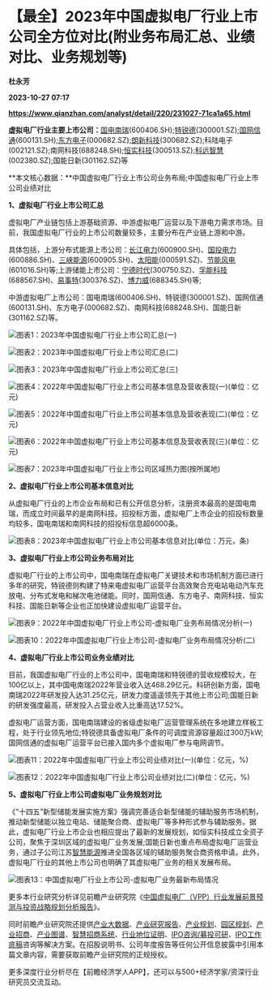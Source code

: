 # 【最全】2023年中国虚拟电厂行业上市公司全方位对比(附业务布局汇总、业绩对比、业务规划等)
**杜永芳**

**2023-10-27 07:17**

**https://www.qianzhan.com/analyst/detail/220/231027-71ca1a65.html**

**虚拟电厂行业主要上市公司：**[国电南瑞](https://stock.qianzhan.com/hs/zhengquan_600406.SH.html)(600406.SH);[特锐德](https://stock.qianzhan.com/hs/zhengquan_300001.SZ.html)(300001.SZ);[国网信通](https://stock.qianzhan.com/hs/zhengquan_600131.SH.html)(600131.SH);[东方电子](https://stock.qianzhan.com/hs/zhengquan_000682.SZ.html)(000682.SZ);[朗新科技](https://stock.qianzhan.com/hs/zhengquan_300682.SZ.html)(300682.SZ);科陆电子(002121.SZ);南网科技(688248.SH);[恒实科技](https://stock.qianzhan.com/hs/zhengquan_300513.SZ.html)(300513.SZ);[科远智慧](https://stock.qianzhan.com/hs/zhengquan_002380.SZ.html)(002380.SZ);国能日新(301162.SZ)等

**本文核心数据：**中国虚拟电厂行业上市公司业务布局;中国虚拟电厂行业上市公司业绩对比

**1、虚拟电厂行业上市公司汇总**

虚拟电厂产业链包括上游基础资源、中游虚拟电厂运营以及下游电力需求市场。目前，我国虚拟电厂行业的上市公司数量较多，主要分布在产业链上游和中游。

具体包括，上游分布式能源上市公司：[长江电力](https://stock.qianzhan.com/hs/zhengquan_600900.SH.html)(600900.SH)、[国投电力](https://stock.qianzhan.com/hs/zhengquan_600886.SH.html)(600886.SH)、[三峡能源](https://stock.qianzhan.com/hs/zhengquan_600905.SH.html)(600905.SH)、[太阳能](https://stock.qianzhan.com/hs/zhengquan_000591.SZ.html)(000591.SZ)、[节能风电](https://stock.qianzhan.com/hs/zhengquan_601016.SH.html)(601016.SH)等;上游储能上市公司：[宁德时代](https://stock.qianzhan.com/hs/zhengquan_300750.SZ.html)(300750.SZ)、[孚能科技](https://stock.qianzhan.com/hs/zhengquan_688567.SH.html)(688567.SH)、[易事特](https://stock.qianzhan.com/hs/zhengquan_300376.SZ.html)(300376.SZ)、[博力威](https://stock.qianzhan.com/hs/zhengquan_688345.SH.html)(688345.SH)等;

中游虚拟电厂上市公司：国电南瑞(600406.SH)、特锐德(300001.SZ)、国网信通(600131.SH)、东方电子(000682.SZ)、南网科技(688248.SH)、国能日新(301162.SZ)等。

![图表1：2023年中国虚拟电厂行业上市公司汇总(一)](https://img3.qianzhan.com/news/202310/27/20231027-81dcd1ec1248f694.png)

![图表2：2023年中国虚拟电厂行业上市公司汇总(二)](https://img3.qianzhan.com/news/202310/27/20231027-d49eba48ac524ff3.png)

![图表3：2023年中国虚拟电厂行业上市公司汇总(三)](https://img3.qianzhan.com/news/202310/27/20231027-531d30eef1430af7.png)

![图表4：2022年中国虚拟电厂行业上市公司基本信息及营收表现(一)(单位：亿元)](https://img3.qianzhan.com/news/202310/27/20231027-a3794d0caea7a4fb.png)

![图表5：2022年中国虚拟电厂行业上市公司基本信息及营收表现(二)(单位：亿元)](https://img3.qianzhan.com/news/202310/27/20231027-cab55c611f6fa308.png)

![图表6：2022年中国虚拟电厂行业上市公司基本信息及营收表现(三)(单位：亿元)](https://img3.qianzhan.com/news/202310/27/20231027-7a6d75cb843f9d61.png)

![图表7：2023年中国虚拟电厂行业上市公司区域热力图(按所属地)](https://img3.qianzhan.com/news/202310/27/20231027-cb119b781894be23.png)

**2、虚拟电厂行业上市公司基本信息对比**

从虚拟电厂行业的上市企业布局和已有公开信息分析，注册资本最高的是国电南瑞，而成立时间最早的是南网科技。招投标方面，虚拟电厂上市企业的招投标数量均较多，国电南瑞和南网科技的招投标信息超6000条。

![图表8：2023年中国虚拟电厂行业上市公司基本信息对比(单位：万元，条)](https://img3.qianzhan.com/news/202310/27/20231027-99ffab0abf428464.png)

**3、虚拟电厂行业上市公司业务布局对比**

虚拟电厂行业的上市公司中，国电南瑞在虚拟电厂关键技术和市场机制方面已进行多年的研究，特锐德则构建了特来电虚拟电厂运营平台高效聚合充电站电动汽车充放电、分布式发电和梯次电池储能。同时，国网信通、东方电子、南网科技、恒实科技、国能日新等企业也正加快建设虚拟电厂运营平台。

![图表9：2022年中国虚拟电厂行业上市公司-虚拟电厂业务布局情况分析(一)](https://img3.qianzhan.com/news/202310/27/20231027-7c5312131fe6cdba.png)

![图表10：2022年中国虚拟电厂行业上市公司-虚拟电厂业务布局情况分析(二)](https://img3.qianzhan.com/news/202310/27/20231027-0f0c851c13160ef9.png)

**4、虚拟电厂行业上市公司业务业绩对比**

目前，我国虚拟电厂行业的上市公司中，国电南瑞和特锐德的营收规模较大，在100亿以上，其中国电南瑞2022年营业收入达468.29亿元。科研创新方面，国电南瑞2022年研发投入达31.25亿元，研发力度遥遥领先于其他上市公司;国能日新的研发强度最高，研发投入占营业收入比重高达17.52%。

虚拟电厂运营方面，国电南瑞建设的省级虚拟电厂运营管理系统在多地建立样板工程，处于行业领先地位;特锐德具备虚拟电厂条件的可调度资源容量超过300万kW;国网信通的虚拟电厂运营平台已接入国内多个虚拟电厂参与电网调节。

![图表11：2022年中国虚拟电厂行业上市公司业绩对比(一)(单位：亿元，%)](https://img3.qianzhan.com/news/202310/27/20231027-80bca5f8d1d678a3.png)

![图表12：2022年中国虚拟电厂行业上市公司业绩对比(二)(单位：亿元，%)](https://img3.qianzhan.com/news/202310/27/20231027-326f69cb13da78e8.png)

**5、虚拟电厂行业上市公司虚拟电厂业务规划对比**

《“十四五”新型储能发展实施方案》强调完善适合新型储能的辅助服务市场机制，推动新型储能以独立电站、储能聚合商、虚拟电厂等多种形式参与辅助服务。据此，虚拟电厂行业上市企业也相应提出了最新的发展规划，如恒实科技成立全资子公司，聚焦于深圳区域的虚拟电厂业务发展;国能日新也重点布局虚拟电厂运营业务，通过子公司江苏[智慧能源](https://stock.qianzhan.com/hs/zhengquan_600869.SH.html)推进全国各区域的辅助服务聚合商资格申请。此外，虚拟电厂行业的其他上市公司也明确了其虚拟电厂业务的相关发展布局。

![图表13：中国虚拟电厂行业上市公司-虚拟电厂业务最新布局情况](https://img3.qianzhan.com/news/202310/27/20231027-570f59d18aa1b20b.png)

更多本行业研究分析详见前瞻产业研究院《[中国虚拟电厂（VPP）行业发展前景预测与投资战略规划分析报告](https://bg.qianzhan.com/report/detail/4a6ddc82d5e1401b.html)》。

同时前瞻产业研究院还提供[产业大数据](https://d.qianzhan.com/)、[产业研究报告](https://bg.qianzhan.com/report/hotlist/)、[产业规划](https://f.qianzhan.com/chanyeguihua2/)、[园区规划](https://f.qianzhan.com/yuanqu/)、[产业招商](https://f.qianzhan.com/chanyezhaoshang/)、[产业图谱](https://bg.qianzhan.com/report/lianglian/)、[智慧招商系统](https://z.qianzhan.com/)、[行业地位证明](https://bg.qianzhan.com/report/qyppcs)、[IPO咨询/募投可研](https://ipo.qianzhan.com/mutou/)、[IPO工作底稿](https://ipo.qianzhan.com/digao/)咨询等解决方案。在招股说明书、公司年度报告等任何公开信息披露中引用本篇文章内容，需要获取前瞻产业研究院的正规授权。

更多深度行业分析尽在【前瞻经济学人APP】，还可以与500+经济学家/资深行业研究员交流互动。